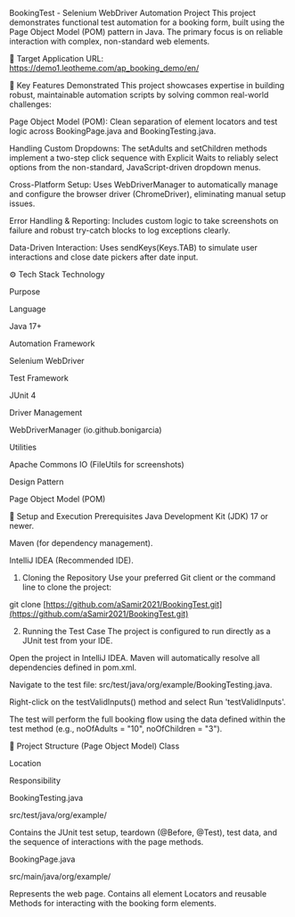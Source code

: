 BookingTest - Selenium WebDriver Automation Project
This project demonstrates functional test automation for a booking form, built using the Page Object Model (POM) pattern in Java. The primary focus is on reliable interaction with complex, non-standard web elements.

🎯 Target Application
URL: https://demo1.leotheme.com/ap_booking_demo/en/

🌟 Key Features Demonstrated
This project showcases expertise in building robust, maintainable automation scripts by solving common real-world challenges:

Page Object Model (POM): Clean separation of element locators and test logic across BookingPage.java and BookingTesting.java.

Handling Custom Dropdowns: The setAdults and setChildren methods implement a two-step click sequence with Explicit Waits to reliably select options from the non-standard, JavaScript-driven dropdown menus.

Cross-Platform Setup: Uses WebDriverManager to automatically manage and configure the browser driver (ChromeDriver), eliminating manual setup issues.

Error Handling & Reporting: Includes custom logic to take screenshots on failure and robust try-catch blocks to log exceptions clearly.

Data-Driven Interaction: Uses sendKeys(Keys.TAB) to simulate user interactions and close date pickers after date input.

⚙️ Tech Stack
Technology

Purpose

Language

Java 17+

Automation Framework

Selenium WebDriver

Test Framework

JUnit 4

Driver Management

WebDriverManager (io.github.bonigarcia)

Utilities

Apache Commons IO (FileUtils for screenshots)

Design Pattern

Page Object Model (POM)

🚀 Setup and Execution
Prerequisites
Java Development Kit (JDK) 17 or newer.

Maven (for dependency management).

IntelliJ IDEA (Recommended IDE).

1. Cloning the Repository
Use your preferred Git client or the command line to clone the project:

git clone [https://github.com/aSamir2021/BookingTest.git](https://github.com/aSamir2021/BookingTest.git)

2. Running the Test Case
The project is configured to run directly as a JUnit test from your IDE.

Open the project in IntelliJ IDEA. Maven will automatically resolve all dependencies defined in pom.xml.

Navigate to the test file: src/test/java/org/example/BookingTesting.java.

Right-click on the testValidInputs() method and select Run 'testValidInputs'.

The test will perform the full booking flow using the data defined within the test method (e.g., noOfAdults = "10", noOfChildren = "3").

📂 Project Structure (Page Object Model)
Class

Location

Responsibility

BookingTesting.java

src/test/java/org/example/

Contains the JUnit test setup, teardown (@Before, @Test), test data, and the sequence of interactions with the page methods.

BookingPage.java

src/main/java/org/example/

Represents the web page. Contains all element Locators and reusable Methods for interacting with the booking form elements.

